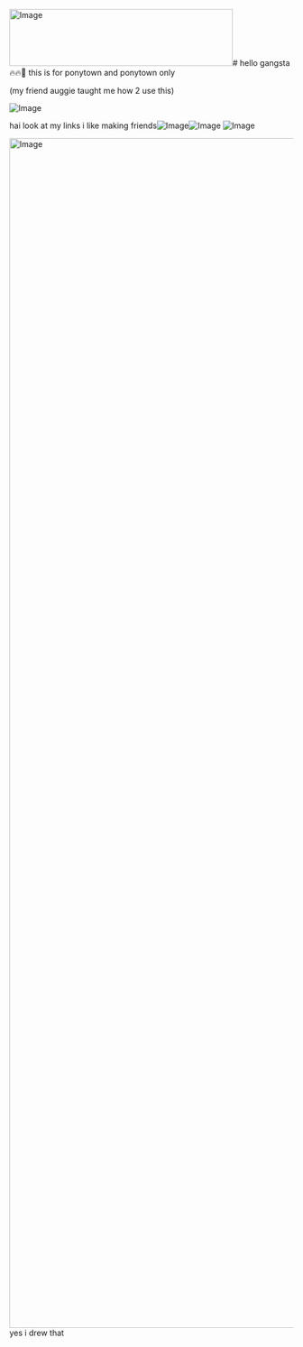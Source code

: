 <img width="396" height="101" alt="Image" src="https://github.com/user-attachments/assets/e9e15883-8cf1-4695-8e8a-2faa944c6afb" /># hello gangsta🔥🔥👅 this is for ponytown and ponytown only 

(my friend auggie taught me how 2 use this)

![Image](https://github.com/user-attachments/assets/bab654fb-f5ae-4039-b270-e2b4e264559a)

hai look at my links i like making friends![Image](https://github.com/user-attachments/assets/693ee5a1-6a0f-42b5-a3cf-eaa75dedb988)![Image](https://github.com/user-attachments/assets/af709a1b-69c1-4e53-8f06-32e3e077fe2f)
![Image](https://github.com/user-attachments/assets/1311500f-0387-45c3-a5d8-c9e14a536612)

<img width="1108" height="2110" alt="Image" src="https://github.com/user-attachments/assets/af67535d-a6de-47e2-bfca-d9456029ea83" /> 
yes i drew that
